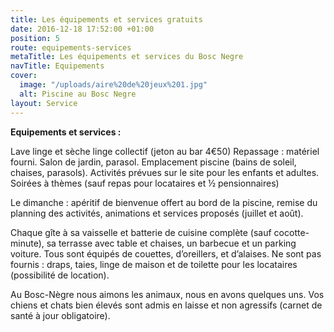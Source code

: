 ```yaml
---
title: Les équipements et services gratuits
date: 2016-12-18 17:52:00 +01:00
position: 5
route: equipements-services
metaTitle: Les équipements et services du Bosc Negre
navTitle: Equipements
cover:
  image: "/uploads/aire%20de%20jeux%201.jpg"
  alt: Piscine au Bosc Negre
layout: Service
---
```


**Equipements et services :**

Lave linge et sèche linge collectif (jeton au bar 4€50)
Repassage : matériel fourni. Salon de jardin, parasol. Emplacement piscine (bains de soleil, chaises, parasols). Activités prévues sur le site pour les enfants et adultes. Soirées à thèmes (sauf repas pour locataires et ½ pensionnaires)

Le dimanche : apéritif de bienvenue offert au bord de la piscine, remise du planning des activités, animations et services proposés (juillet et août).

Chaque gîte à sa vaisselle et batterie de cuisine complète (sauf cocotte-minute), sa terrasse avec table et chaises, un barbecue et un parking voiture. Tous sont équipés de couettes, d’oreillers, et d’alaises. Ne sont pas fournis : draps, taies, linge de maison et de toilette pour les locataires (possibilité de location).

Au Bosc-Nègre nous aimons les animaux, nous en avons quelques uns. Vos chiens et chats bien élevés sont admis en laisse et non agressifs (carnet de santé à jour obligatoire).